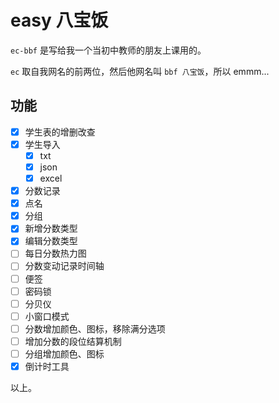 # easy 八宝饭

`ec-bbf` 是写给我一个当初中教师的朋友上课用的。

`ec` 取自我网名的前两位，然后他网名叫 `bbf 八宝饭`，所以 emmm...

## 功能

- [x] 学生表的增删改查
- [x] 学生导入
  - [x] txt
  - [x] json
  - [x] excel
- [x] 分数记录
- [x] 点名
- [x] 分组
- [x] 新增分数类型
- [x] 编辑分数类型
- [ ] 每日分数热力图
- [ ] 分数变动记录时间轴
- [ ] 便签
- [ ] 密码锁
- [ ] 分贝仪
- [ ] 小窗口模式
- [ ] 分数增加颜色、图标，移除满分选项
- [ ] 增加分数的段位结算机制
- [ ] 分组增加颜色、图标
- [x] 倒计时工具

以上。
